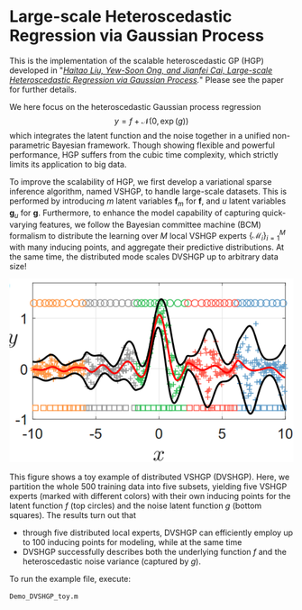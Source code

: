 Large-scale Heteroscedastic Regression via Gaussian Process
====

This is the implementation of the scalable heteroscedastic GP (HGP) developed in "*[Haitao Liu,  Yew-Soon Ong, and Jianfei Cai, Large-scale Heteroscedastic Regression via Gaussian Process](https://arxiv.org/abs/1811.01179).*" Please see the paper for further details.

We here focus on the heteroscedastic Gaussian process regression $$y = f + \mathcal{N}(0, \exp(g))$$ which integrates the latent function and the noise together in a unified non-parametric Bayesian framework. Though showing flexible and powerful performance, HGP suffers from the cubic time complexity, which strictly limits its application to big data. 

To improve the scalability of HGP, we first develop a variational sparse inference algorithm, named VSHGP, to handle large-scale datasets. This is performed by introducing $m$ latent variables $\mathbf{f}_m$ for $\mathbf{f}$, and $u$ latent variables $\mathbf{g}_u$ for $\mathbf{g}$. Furthermore, to enhance the model capability of capturing quick-varying features, we follow the Bayesian committee machine (BCM) formalism to distribute the learning over $M$ local VSHGP experts $\{\mathcal{M}_i\}_{i=1}^M$ with many inducing points, and aggregate their predictive distributions. At the same time, the distributed mode scales DVSHGP up to arbitrary data size!

![A toy example to illustrate DVSHGP](https://github.com/LiuHaiTao01/DVSHGP/raw/master/figs/toy.png)

This figure shows a toy example of distributed VSHGP (DVSHGP). Here, we partition the whole 500 training data into five subsets, yielding five VSHGP experts (marked with different colors) with their own inducing points for the latent function $f$ (top circles) and the noise latent function $g​$ (bottom squares). The results turn out that 

* through five distributed local experts, DVSHGP can efficiently employ up to 100 inducing points for modeling, while at the same time
*  DVSHGP successfully describes both the underlying function $f$ and the heteroscedastic noise variance (captured by $g$). 

To run the example file, execute:

```
Demo_DVSHGP_toy.m
```


